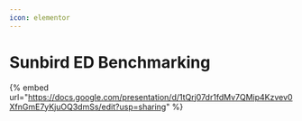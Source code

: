 ```yaml
---
icon: elementor
---
```


# Sunbird ED Benchmarking



{% embed url="https://docs.google.com/presentation/d/1tQrj07dr1fdMv7QMip4Kzvev0XfnGmE7yKjuOQ3dmSs/edit?usp=sharing" %}
